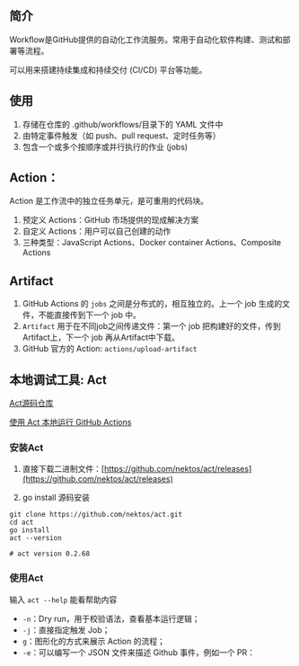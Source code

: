 ## 简介

Workflow​​ 是GitHub提供的自动化工作流服务。常用于自动化软件构建、测试和部署等流程。

可以用来搭建持续集成和持续交付 (CI/CD) 平台等功能。

## 使用

1. 存储在仓库的 .github/workflows/目录下的 YAML 文件中
2. 由特定事件触发（如 push、pull request、定时任务等）
3. 包含一个或多个按顺序或并行执行的作业 (jobs)

## Action​​：

Action​​ 是工作流中的独立任务单元，是可重用的代码块。

1. ​预定义 Actions​​：GitHub 市场提供的现成解决方案
2. 自定义 Actions​​：用户可以自己创建的动作
3. 三种类型​​：JavaScript Actions、Docker container Actions、Composite Actions

## Artifact

1. GitHub Actions 的 `jobs` 之间是分布式的，相互独立的。上一个 job 生成的文件，不能直接传到下一个 job 中。
2. `Artifact` 用于在不同job之间传递文件：第一个 job 把构建好的文件，传到Artifact上，下一个 job 再从Artifact中下载。
3. GitHub 官方的 Action: `actions/upload-artifact`


## 本地调试工具: Act

[Act源码仓库](https://github.com/nektos/act)

[使用 Act 本地运行 GitHub Actions](https://blog.csdn.net/u011387521/article/details/139952626)

### 安装Act

1. 直接下载二进制文件：[https://github.com/nektos/act/releases](https://github.com/nektos/act/releases)

2. go install 源码安装

```
git clone https://github.com/nektos/act.git
cd act
go install
act --version

# act version 0.2.68
```

### 使用Act

输入 `act --help` 能看帮助内容

- `-n`：Dry run，用于校验语法，查看基本运行逻辑；
- `-j`：直接指定触发 Job；
- `g`：图形化的方式来展示 Action 的流程；
- `-e`：可以编写一个 JSON 文件来描述 Github 事件，例如一个 PR：

